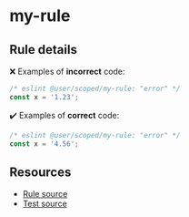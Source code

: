 [//]: # (This file is generated by eslint-docgen. Do not edit it directly.)

# my-rule

## Rule details

❌ Examples of **incorrect** code:
```js
/* eslint @user/scoped/my-rule: "error" */
const x = '1.23';
```

✔️ Examples of **correct** code:
```js
/* eslint @user/scoped/my-rule: "error" */
const x = '4.56';
```

## Resources

* [Rule source](/rules/my-rule.js)
* [Test source](/tests/my-rule.js)
